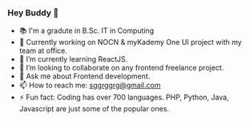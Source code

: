 ### Hey Buddy 👋

- :books: I'm a gradute in B.Sc. IT in Computing
- 🔭 Currently working on NOCN & myKademy One UI project with my team at office. 
- 🌱 I’m currently learning ReactJS.
- 👯 I’m looking to collaborate on any frontend freelance project. 
- 💬 Ask me about Frontend development.
- 📫 How to reach me: sggrggrg@gmail.com
- ⚡ Fun fact: Coding has over 700 languages. PHP, Python, Java, Javascript are just some of the popular ones.
